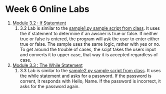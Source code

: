 # Week 6 Online Labs
1. [Module 3.2 : If Statemtent](Labs/3_2.py)
    1. 3.2 Lab is similar to the [sample1.py sample script from class](samples/sample1.py). It uses the if statement to determine if an awsner is true or false. If neither true or false is entered, the program will ask the user to enter either true or false. The sample uses the same logic, rather with yes or no. To get around the trouble of cases, the scipt takes the users input and converts it to upper case, that way it is accepted regardless of case.
2. [Module 3.3 : The While Statement](Labs/3_3.py)
    1. 3.3 Lab is similar to the [sample2.py sample script from class](samples/sample2.py). It uses the while statement and asks for a password. If the password is corrent, it responds with Hello, Name. If the password is incorrect, it asks for the password again. 